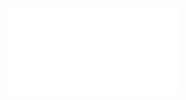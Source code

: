 ![](Notatki/Semestr%203/Architektura%20komputerów%201/Wykłady/Wykład%203/AK1-3-18-Dodawanie%20i%20mnozenie.pdf)
